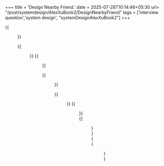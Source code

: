 +++
title = 'Design Nearby Friend.'
date = 2025-07-28T10:14:46+05:30
url= "/post/systemdesign/AlexXuBook2/DesignNearbyFriend"
tags = ['interview question','system design', "systemDesignAlexXuBook2"]
+++

{{<figure src="/images/SystemDesign/DesignExample/DesignNearByFriend/RestfulAPIRequestFlow.png" alt="UserRequest." caption="">}}


{{<figure src="/images/SystemDesign/DesignExample/DesignNearByFriend/PeriodicLocationUpdate.png" alt="UserRequest." caption="">}}
{{<figure src="/images/SystemDesign/DesignExample/DesignNearByFriend/SendLocationUpdateToFriends.png" alt="UserRequest." caption="">}}


{{<figure src="/images/SystemDesign/DesignExample/DesignNearByFriend/ConsistentHashing.png" alt="UserRequest." caption="">}}



{{<figure src="/images/SystemDesign/DesignExample/DesignNearByFriend/FigureOutTheCorrectRedisPubSubServers.png" alt="UserRequest." caption="FigureOutTheCorrectRedisPubSubServers">}}
{{<figure src="/images/SystemDesign/DesignExample/DesignNearByFriend/RedisPubSubChannel.png" alt="UserRequest." caption="RedisPubSubChannel">}}
{{<figure src="/images/SystemDesign/DesignExample/DesignNearByFriend/PublishLocationUpdateToRandomNearbyPerson.png" alt="UserRequest." caption="PublishLocationUpdateToRandomNearbyPerson">}}
{{<figure src="/images/SystemDesign/DesignExample/DesignNearByFriend/Summary.png" alt="UserRequest." caption="Summary">}}
